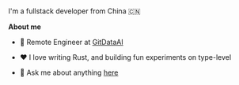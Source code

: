 <br />

I'm a fullstack developer from China 🇨🇳

**About me**

- 💼 Remote Engineer at [GitDataAI](http://gitdata.ai/)

- ❤️ I love writing Rust, and building fun experiments on type-level

- 💬 Ask me about anything [here](https://github.com/touyoutaaa/touyoutaaa/issues)




